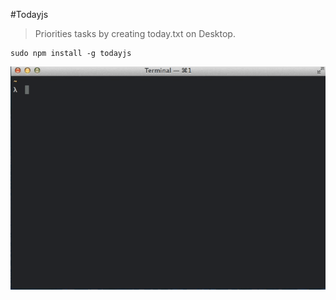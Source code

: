 #Todayjs
> Priorities tasks by creating today.txt on Desktop.


```
sudo npm install -g todayjs
```

![](https://raw.githubusercontent.com/skippednote/todayjs/master/todayjs.gif)
